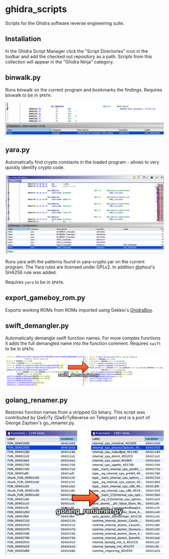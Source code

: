 # ghidra_scripts
Scripts for the Ghidra software reverse engineering suite.

## Installation

In the Ghidra Script Manager click the "Script Directories" icon in the toolbar and add the checked out repository as a path. Scripts from this collection will appear in the "Ghidra Ninja" category.

## binwalk.py

Runs binwalk on the current program and bookmarks the findings. Requires binwalk to be in `$PATH`.

![Example result: SHA256 constants found by binwalk.](images/binwalk.png)

## yara.py

Automatically find crypto constants in the loaded program - allows to very quickly identify crypto code.

![Example result: Crypto constants found in libcrypto.a](images/yara.png)

Runs yara with the patterns found in yara-crypto.yar on the current program. The Yara rules are licensed under GPLv2. In addition @phoul's SHA256 rule was added.

Requires `yara` to be in `$PATH`.

## export_gameboy_rom.py

Exports working ROMs from ROMs imported using Gekkio's [GhidraBoy](https://github.com/Gekkio/GhidraBoy).

## swift_demangler.py

Automatically demangle swift function names. For more complex functions it adds the full demangled name into the function comment. Requires `swift` to be in `$PATH`.

![Example result: Swift demangling of a simple entry function.](images/swift_demangler.png)

## golang_renamer.py

Restores function names from a stripped Go binary. This script was contributed by QwErTy (QwErTyReverse on Telegram) and is a port of George Zaytsev's go_renamer.py.

![Example result: Function names restored by golang_renamer.py](images/golang_renamer.png)